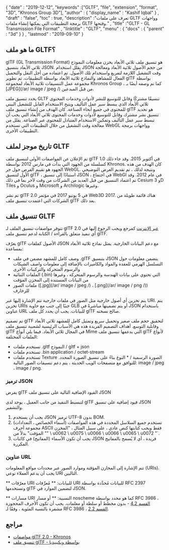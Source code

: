{
  "date" : "2019-12-12",
  "keywords" :["GLTF", "file", "extension", "format", "3D", "Khronos Group 3D"],
  "author" : {
    "display_name" : "Kashif Iqbal"
} ,
  "draft" : "false",
  "toc" : true,
  "description" :"تعرف على ملفات GLTF وواجهات برمجة التطبيقات التي يمكنها إنشاء ملفات GLTF وفتحها." ,
  "title" :"GLTF - GL Transmission File Format" ,
  "linktitle" : "GLTF",
  "menu" : {
    "docs" : {
      "parent" : "3d"
}
} ,
  "lastmod" : "2019-09-10"
}

## ما هو ملف GLTF؟

glTF (GL Transmission Format) هو تنسيق ملف ثلاثي الأبعاد يخزن معلومات النموذج ثلاثي الأبعاد بتنسيق JSON. يقلل استخدام JSON من حجم الأصول ثلاثية الأبعاد ومعالجة وقت التشغيل اللازمة لتفريغ واستخدام تلك الأصول. تم اعتماده من أجل النقل والتحميل الفعال للمشاهد والنماذج ثلاثية الأبعاد بواسطة التطبيقات. تم تطوير glTF بواسطة مجموعة عمل التنسيقات ثلاثية الأبعاد لمجموعة Khronos Group ، كما تم وصفه أيضًا بـ [JPEG](/ar/ image / jpeg /) من قبل المبدعين.

يحدد تنسيق ملف GLTF تنسيقًا مشتركًا وقابل للتوسيع للنشر لأدوات وخدمات المحتوى ثلاثي الأبعاد الذي يبسط سير عمل التأليف ويتيح الاستخدام القابل للتشغيل البيني للمحتوى في جميع أنحاء الصناعة. كان الهدف من إنشاء تنسيق ملف glTF هو تحديد تنسيق نشر مشترك وقابل للتوسيع لأدوات وخدمات المحتوى ثلاثي الأبعاد التي يجب أن تبسط سير عمل التأليف وتمكين الاستخدام المتبادل للمحتوى عبر الصناعة. يقلل من معالجة وقت التشغيل من خلال التطبيقات التي تستخدم WebGL وواجهات برمجة التطبيقات الأخرى.

## تاريخ موجز لملف GLTF

تم الإعلان عن المواصفات الأولى لتنسيق ملف glTF 1.0 في أكتوبر 2015. وقد جاء ذلك كسلسلة من الجهود التي بدأت في مارس 2012 بواسطة Khronos. كان الهدف من هذه الجهود هو تقييم الفرص حول جر WebGL. ونتيجة لذلك ، تم تقديم العرض التوضيحي الأول لتنسيق glTF ، استنادًا إلى تنسيق JSON ، في اجتماع WebGl في عام 2012. وقد تم اعتماد التنسيق من قبل العديد من الشركات من وقت لآخر بما في ذلك Cesium و 3D Tiles و Oculus و Microsoft و Archilogic وغيرها.

تم نشر glTF 2.0 في 5 يونيو 2017 في مؤتمر Web3D 2017. هناك قائمة طويلة من الشركات التي اعتمدت تنسيق ملف glTF بعد ذلك.

## تنسيق ملف GLTF

تتوفر مواصفات تنسيق الملف لـ glTF 2.0 [عبر الإنترنت](https://github.com/KhronosGroup/glTF/tree/master/specification/2.0) كمرجع ويجب الرجوع إليها في أي تنفيذ متعلق بالقراءة / الكتابة لدعم تنسيق ملف glTF.

يعرّف glTF الأصول كملفات JSON مع دعم البيانات الخارجية. يمثل نماذج ثلاثية الأبعاد بمساعدة:

* وصف كامل للمشهد مضمن في ملف .glTF بتنسيق JSON يتضمن معلومات حول التسلسل الهرمي للعقدة والمواد والكاميرات بالإضافة إلى معلومات واصف الشبكات والرسوم المتحركة والتركيبات الأخرى
* الملفات الثنائية (.bin) التي تحتوي على بيانات الهندسة والرسوم المتحركة ، وغيرها من البيانات المستندة إلى المخزن المؤقت
* ملفات الصور ([.jpg](/ar/ image / jpeg /) ، [.png](/ar/ image / png /)) للزخارف

يتم تخزين أي أصول خارجية مثل الصور في ملفات خارجية تتم الإشارة إليها عبر URI. يتم تخزين URIs جنبًا إلى جنب مع حاوية GLB أو يتم تضمينها مباشرةً في JSON باستخدام عناوين URL للبيانات. يجب أن يحدد كل ملف glTF صالح نسخته.

تم تصميم glTF لتحقيق حجم ملف صغير وتحميل سريع وتمثيل كامل للمشهد ثلاثي الأبعاد وقابلية التوسع. أهداف التصميم الفريدة هذه هي الأسباب الرئيسية لشعبية تنسيق ملف glTF في المجال ثلاثي الأبعاد. فيما يلي أنواع Mime التي يدعمها تنسيق ملف glTF لأنواع الملفات المختلفة:

* تستخدم ملفات .gltf النموذج / gltf + json
* تستخدم ملفات .bin application / octet-stream
* تستخدم ملفات Texture الصورة الرسمية / * النوع بناءً على تنسيق الصورة المحدد. للتوافق مع متصفحات الويب الحديثة ، يتم دعم تنسيقات الصور التالية: image / jpeg ، image / png.

### ترميز JSON

يفرض glTF القيود الإضافية التالية على تنسيق ملف JSON

لتبسيط التنفيذ من جانب العميل ، يوجد لدى glTF قيود إضافية على تنسيق JSON والتشفير.

1. يجب أن يستخدم JSON ترميز UTF-8 بدون BOM.
1. تستخدم جميع السلاسل المحددة في هذه المواصفات (أسماء الخصائص ، التعدادات) مجموعة أحرف ASCII فقط ويجب كتابتها كنص عادي ، على سبيل المثال ، "المخزن المؤقت" بدلاً من "" \ u0062 \ u0075 \ u0066 \ u0066 \ u0065 \ u0072 "`.
1. يجب أن تكون الأسماء (المفاتيح) في كائنات JSON فريدة ، أي لا يُسمح بالمفاتيح المكررة.

### عناوين URL

تتم الإشارة إلى المخازن المؤقتة وموارد الصور عبر محددات مواقع المعلومات (URIs). يجب أن يدعم العملاء نوعي URI التاليين.

** معرّفات URI للبيانات: ** مُعرِّفات URI للبيانات مُحدَّدة بواسطة RFC 2397 وتستخدمها glTF لتضمين الموارد في JSON.

** مسارات URI النسبية: ** أو مسار noscheme كما هو محدد بواسطة RFC 3986 ، [القسم 4.2](https://tools.ietf.org/html/rfc3986#section-4.2) - بدون مخطط أو سلطة أو معلمات. يجب أن تكون الأحرف المحجوزة مشفرة بالنسبة المئوية ، وفقًا لـ RFC 3986 ، [القسم 2.2](https://tools.ietf.org/html/rfc3986#section-2.2).

## مراجع ##

* [مواصفات glTF 2.0 - Khronos](https://github.com/KhronosGroup/glTF)
* [تنسيق ملف glTF - بواسطة ويكيبيديا](https://en.wikipedia.org/wiki/GlTF)


